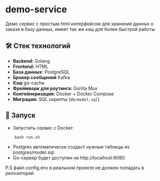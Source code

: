 # demo-service

Демо сервис c простым html интерфейсом для хранения данных о заказе в базу данных, имеет так же кэш для более быстрой работы

## 🛠 Стек технологий

- **Backend:** Golang  
- **Frontend:** HTML
- **База данных:** PostgreSQL  
- **Брокер сообщений** Kafka
- **Кэш** go-cache
- **Фреймворк для роутинга:** Gorilla Mux  
- **Контейнеризация:** Docker + Docker Compose  
- **Миграции:** SQL скрипты (`db/model.sql`)  

## 🐳 Запуск

- Запустить сервис с Docker:

```
    bash run.sh
```

- Postgres автоматически создаст нужные таблицы из postgres/model.sql.
- Go-сервер будет доступен на http://localhost:8080.


P.S файл config.env в реальном проекте не должен попадать в репозиторий